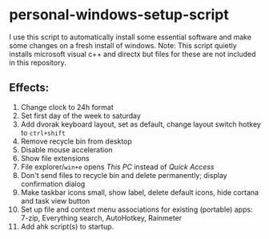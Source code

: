 # personal-windows-setup-script
I use this script to automatically install some essential software and make some changes on a fresh install of windows.
Note: This script quietly installs microsoft visual c++ and directx but files for these are not included in this repository.

## Effects:
1. Change clock to 24h format
1. Set first day of the week to saturday
1. Add dvorak keyboard layout, set as default, change layout switch hotkey to ```ctrl+shift```
1. Remove recycle bin from desktop
1. Disable mouse acceleration
1. Show file extensions
1. File explorer/```win+e``` opens _This PC_ instead of _Quick Access_
1. Don't send files to recycle bin and delete permanently; display confirmation dialog
1. Make taskbar icons small, show label, delete default icons, hide cortana and task view button
1. Set up file and context menu associations for existing (portable) apps: 7-zip, Everything search, AutoHotkey, Rainmeter
1. Add ahk script(s) to startup.

